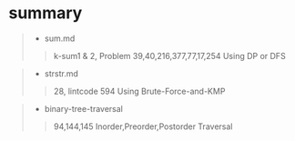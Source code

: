 # summary

>* sum.md
>> k-sum1 & 2, Problem 39,40,216,377,77,17,254
>> Using DP or DFS

>* strstr.md
>> 28, lintcode 594
>> Using Brute-Force-and-KMP

>* binary-tree-traversal
>> 94,144,145
>> Inorder,Preorder,Postorder Traversal